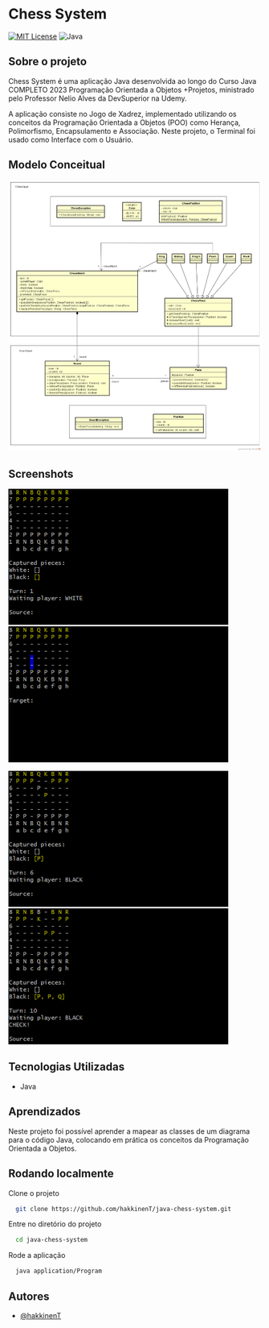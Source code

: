 

# Chess System

[![MIT License](https://img.shields.io/badge/License-MIT-green.svg?style=for-the-badge)](https://github.com/hakkinenT/java-chess-system/blob/master/LICENSE) 
![Java](https://img.shields.io/badge/java-%23ED8B00.svg?style=for-the-badge&logo=openjdk&logoColor=white)

## Sobre o projeto
Chess System é uma aplicação Java desenvolvida ao longo do Curso Java COMPLETO 2023 Programação Orientada a Objetos +Projetos, ministrado pelo Professor Nelio Alves da DevSuperior na Udemy.

A aplicação consiste no Jogo de Xadrez, implementado utilizando os conceitos da Programação Orientada a Objetos (POO) como Herança, Polimorfismo, Encapsulamento e Associação. Neste projeto, o Terminal foi usado como Interface com o Usuário.

## Modelo Conceitual
![Modelo Conceitual](https://github.com/hakkinenT/assets/blob/master/java-projects/java-chess-system/modelo-conceitual/chess-system-design.png)

## Screenshots

![Image 1](https://github.com/hakkinenT/assets/blob/master/java-projects/java-chess-system/image1.png) ![Image 2](https://github.com/hakkinenT/assets/blob/master/java-projects/java-chess-system/image2.png)

![Image 3](https://github.com/hakkinenT/assets/blob/master/java-projects/java-chess-system/image3.png) ![Image 4](https://github.com/hakkinenT/assets/blob/master/java-projects/java-chess-system/image4.png)


## Tecnologias Utilizadas

- Java

## Aprendizados

Neste projeto foi possível aprender a mapear as classes de um diagrama para o código Java, colocando em prática os conceitos da Programação Orientada a Objetos.


## Rodando localmente

Clone o projeto

```bash
  git clone https://github.com/hakkinenT/java-chess-system.git
```

Entre no diretório do projeto

```bash
  cd java-chess-system
```

Rode a aplicação

```bash
  java application/Program
```


## Autores

- [@hakkinenT](https://github.com/hakkinenT)
